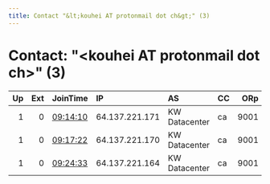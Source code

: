 ```yaml
---
title: Contact "&lt;kouhei AT protonmail dot ch&gt;" (3)
---
```


# Contact: "&lt;kouhei AT protonmail dot ch&gt;" (3)

|   Up |   Ext | JoinTime                                                                                            | IP             | AS            | CC   |   ORp |   Dirp | OS    | Version   | Nickname   |   eFamMembers |
|-----:|------:|:----------------------------------------------------------------------------------------------------|:---------------|:--------------|:-----|------:|-------:|:------|:----------|:-----------|--------------:|
|    1 |     0 | [09:14:10](https://metrics.torproject.org/rs.html#details/F6DF103215F8487CF97E52E59A32BB6BB790249D) | 64.137.221.171 | KW Datacenter | ca   |  9001 |   9030 | Linux | 0.2.9.14  | dpjp02a    |             3 |
|    1 |     0 | [09:17:22](https://metrics.torproject.org/rs.html#details/BA72761E2792B7B57A53E587A52AF5B1E202DEE3) | 64.137.221.170 | KW Datacenter | ca   |  9001 |   9030 | Linux | 0.2.9.14  | dpjp02b    |             3 |
|    1 |     0 | [09:24:33](https://metrics.torproject.org/rs.html#details/B6314B551C8C0911A86CC05AA93807AB20396A03) | 64.137.221.164 | KW Datacenter | ca   |  9001 |   9030 | Linux | 0.2.9.14  | dpjp02c    |             3 |
